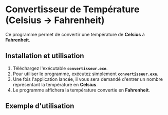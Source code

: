 # Convertisseur de Température (Celsius -> Fahrenheit)

Ce programme permet de convertir une température de **Celsius** à **Fahrenheit**.

## Installation et utilisation

1. Téléchargez l'exécutable **`convertisseur.exe`**.
2. Pour utiliser le programme, exécutez simplement **`convertisseur.exe`**.
3. Une fois l'application lancée, il vous sera demandé d'entrer un nombre représentant la température en **Celsius**.
4. Le programme affichera la température convertie en **Fahrenheit**.

## Exemple d'utilisation